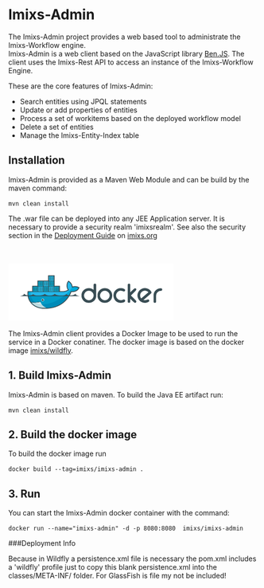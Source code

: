 # Imixs-Admin

The Imixs-Admin project provides a web based tool to administrate the Imixs-Workflow engine.  
Imixs-Admin is a web client based on the JavaScript library [Ben.JS](http://www.benjs.org). The client uses the Imixs-Rest API to access an instance of the Imixs-Workflow Engine. 

These are the core features of Imixs-Admin:

* Search entities using JPQL statements
* Update or add properties of entities
* Process a set of workitems based on the deployed workflow model
* Delete a set of entities
* Manage the Imixs-Entity-Index table
 
## Installation
Imixs-Admin is provided as a Maven Web Module and can be build by the maven command:

    mvn clean install

The .war file can be deployed into any JEE Application server. It is necessary to provide a security realm 'imixsrealm'. See also the security section in the [Deployment Guide](http://www.imixs.org/jee/deployment/overview.html) on [imixs.org](http://www.imixs.org)


<br /><br /><img src="small_h-trans.png" />


The Imixs-Admin client provides a Docker Image to be used to run the service in a Docker conatiner. 
The docker image is based on the docker image [imixs/wildfly](https://hub.docker.com/r/imixs/wildfly/).


## 1. Build Imixs-Admin

Imixs-Admin is based on maven. To build the Java EE artifact run:

	mvn clean install

## 2. Build the docker image
To build the docker image run

	docker build --tag=imixs/imixs-admin .


## 3. Run 
You can start the Imixs-Admin docker container with the command:

	docker run --name="imixs-admin" -d -p 8080:8080  imixs/imixs-admin



###Deployment Info

Because in Wildfly a persistence.xml file is necessary the pom.xml
includes a 'wildfly' profile just to copy this blank persistence.xml into
the classes/META-INF/ folder. For GlassFish is file my not be included!
